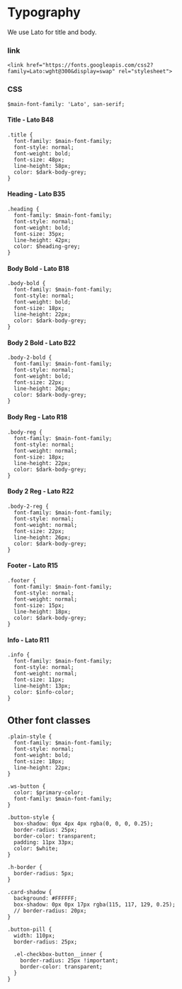 # Typography

We use Lato for title and body.

### link

```text
<link href="https://fonts.googleapis.com/css2?family=Lato:wght@300&display=swap" rel="stylesheet">
```

### CSS

```text
$main-font-family: 'Lato', san-serif;
```

#### Title - Lato B48

```text
.title {
  font-family: $main-font-family;
  font-style: normal;
  font-weight: bold;
  font-size: 48px;
  line-height: 58px;
  color: $dark-body-grey;
}
```

#### Heading - Lato B35

```text
.heading {
  font-family: $main-font-family;
  font-style: normal;
  font-weight: bold;
  font-size: 35px;
  line-height: 42px;
  color: $heading-grey;
}
```

#### Body Bold - Lato B18

```text
.body-bold {
  font-family: $main-font-family;
  font-style: normal;
  font-weight: bold;
  font-size: 18px;
  line-height: 22px;
  color: $dark-body-grey;
}
```

#### Body 2 Bold - Lato B22

```text
.body-2-bold {
  font-family: $main-font-family;
  font-style: normal;
  font-weight: bold;
  font-size: 22px;
  line-height: 26px;
  color: $dark-body-grey;
}
```

#### Body Reg - Lato R18

```text
.body-reg {
  font-family: $main-font-family;
  font-style: normal;
  font-weight: normal;
  font-size: 18px;
  line-height: 22px;
  color: $dark-body-grey;
}
```

#### Body 2 Reg - Lato R22

```text
.body-2-reg {
  font-family: $main-font-family;
  font-style: normal;
  font-weight: normal;
  font-size: 22px;
  line-height: 26px;
  color: $dark-body-grey;
}
```

#### Footer - Lato R15

```text
.footer {
  font-family: $main-font-family;
  font-style: normal;
  font-weight: normal;
  font-size: 15px;
  line-height: 18px;
  color: $dark-body-grey;
}
```

#### Info - Lato R11

```text
.info {
  font-family: $main-font-family;
  font-style: normal;
  font-weight: normal;
  font-size: 11px;
  line-height: 13px;
  color: $info-color;
}
```

## Other font classes

```text
.plain-style {
  font-family: $main-font-family;
  font-style: normal;
  font-weight: bold;
  font-size: 18px;
  line-height: 22px;
}
```

```text
.ws-button {
  color: $primary-color;
  font-family: $main-font-family;
}
```

```text
.button-style {
  box-shadow: 0px 4px 4px rgba(0, 0, 0, 0.25);
  border-radius: 25px;
  border-color: transparent;
  padding: 11px 33px;
  color: $white;
}
```

```text
.h-border {
  border-radius: 5px;
}
```

```text
.card-shadow {
  background: #FFFFFF;
  box-shadow: 0px 0px 17px rgba(115, 117, 129, 0.25);
  // border-radius: 20px;
}
```

```text
.button-pill {
  width: 110px;
  border-radius: 25px;

  .el-checkbox-button__inner {
    border-radius: 25px !important;
    border-color: transparent;
  }
}
```

